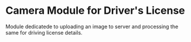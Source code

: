 # Camera Module for Driver's License
Module dedicatede to uploading an image to server and processing the same for driving license details.
